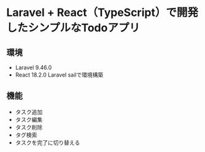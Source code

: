 # Laravel + React（TypeScript）で開発したシンプルなTodoアプリ

## 環境
- Laravel 9.46.0
- React 18.2.0
Laravel sailで環境構築

## 機能
- タスク追加
- タスク編集
- タスク削除
- タグ検索
- タスクを完了に切り替える
